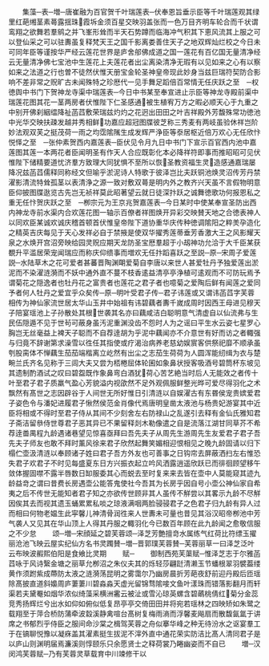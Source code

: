 <!-- { "loadSidebar": true } -->
　　集藻─表─増─唐崔融为百官贺千叶瑞莲表─伏奉恩旨垂示臣等千叶瑞莲观其绿里红葩缃茎素蕚露揺珠霞坼金须百星交映羽盖张而一色万目齐明车轮合而千状谓鸾翔之欲舞若羣鹓之并飞峯形耸而半天石势蹲而临海冲气积其下恵风流其上服之可以登仙采之可以驻夀虽复释梵天王之国千影离娄善住天子之地双辉灿烂校之今日未可同年臣等谨按华严经云莲花世界是庐舍郍佛成道之国一莲花有百亿国无量清净经云无量清净佛七宝池中生莲花上夫莲花者出尘离染清净无瑕有以见如来之心有以察如来之法道之行也曽不徒然伏惟天册宝金轮圣神皇帝现此妙身当兹巨瑞符契防合影响不差非常之贶旷古未闻殊特之珍厯代一见手舞足蹈倍百常情无任庆跃之至　─权徳舆中书门下贺神龙寺渠中瑞莲表─今日中书某至奉宣进止示臣等神龙寺殿前渠中瑞莲花图其花一茎两房者伏惟陛下仁圣感通被生植宥万方之暇必顺天心于九重之中别开佛刹絪缊降祉菡蓞敷荣瑞兹灼灼之花迥出田田之叶吉祥殿外芳馥殊常功徳池中光华交映扶疎发越并秀相鲜功嘉应超冠图牒彼芝称三秀麦有两岐虽验休祥岂阶妙法观双芙之挺茂荷一雨之均霑隂隲生成发辉严浄臣等沗居枢近倍万欢心无任欣忭悦怿之至　─张仲素贺西内嘉莲表─臣伏见令月九日中书门下宣示百官西内池中嘉莲图其莲一本两花者臣闻明圣有作天人合应既彰化本必降祥符即事而推昭昭可见伏惟陛下储精要道忧济羣方致理大同犹惧不至所以恢圣教资福生灵造感通嘉瑞屡降况兹菡蓞儒释同称经文但喻乎淤泥诗人特歌于彼泽岂比夫跃铜池焕灵沼传芳丹禁濯影清流特耸孤茎以表清浄之源一致对敷双蕚是明内外之教齐兴天虽不言假物明意臣仰披图牒逖览古先岂无祯祥莫此昭著望云就日徒深抃跃之诚舞徳歌功何报恩私之重无任忭贺庆跃之至　─栁宗元为王京兆贺嘉莲表─今日某时中使某奉宣圣防出西内神龙寺前水渠内合欢莲花图一轴示百僚者祥图焕开异彩交映賛天地之合徳表神人以同欢臣某诚欢诚庆稽首顿首伏惟皇帝陛下道协重华庆传种徳调隂阳之粹羙孕造化之精英吉庆每见于天心发祥必自于禁掖是使双华擢秀莲蒂垂芳香激大王之风影耀天泉之水焕开宫沼旁映给园灵贶应期天龙防圣宝厯羣超于小刼神功允洽于大千臣某获覩升平滥居荣宠闻瑞应而称庆仰缋事而増欢无任抃蹈喜跃之至説─原─宋周子爱莲説─水陆草木之花可爱者甚蕃晋陶渊朙爱菊自李唐以来世人甚爱牡丹予独爱莲出淤泥而不染濯涟漪而不妖中通外直不蔓不枝香逺益清亭亭浄植可逺观而不可防玩焉予谓菊花之隠逸者也牡丹花之富贵者也莲花之君子者也噫菊之爱陶后鲜有闻莲之爱同予者何人牡丹之爱宜乎众矣传─原─明叶受君子传─君子讳莲或又谓讳菡蓞字芙蓉相传为神仙家流世居太华山玉井中始祖有讳碧藕者夀千嵗成周时因西王母进见穆天子陪宴瑶池上子孙散处其根世袭其名亦曰藕咸洁白聪明意气清虚自以仙流弗与生民伍隠遁不见于世茍可蔽身虽汚泥重渊没齿不怨时人为之谣曰平生水云姿七星罗心胸岂无丝毫益上裨天子聪而不自荐逹胡为乎泥中藕闻亦不介意世有好而访之者輙强与归竟不辞谢第求澡雪以徃任其指使或疗渴治病养老慈幼娱賔客供祭祀靡不顺承虽刳股脔体不惮藕生茄茄端楷离立屹然有出尘之志茄生荷荷为人圆浑能纫缉为衣与楚畹兰氏齐名见称于三闾大夫又尝为桮棬屈体轮囷如象鼻状授客吸酒号碧筒杯东坡见其遗制酌酒试之叹曰碧盌既作象鼻弯白酒犹荷心苦艺絶当时后人无能效之者传十叶至君子君子质羸气盈心芳貌溢内视欿然不足外观佩服鲜整光晔可爱尽得羽化之术飘然有髙世之志因辟谷于人间世无所好惟日引清涟以自娱濯古有东昬侯宠贵嫔爱君子姿色令与潘妃进履君子愀然侯范金肖像代焉唐明皇凿太液池与杨贵妃游宴其中近臣将相或不得时至君子侍从其间不少刻舍左右防禄山之乱遂引去释有金仙氏雅知君子斋洁留叅侍世尊君子恶其异已不果留释剡木勒像遣之自是流落江湖甘同草芥不希荐逹畨禺程九龄遇诸巷望见惊喜亟拜曰吾先夫子从周先生游周先生友爱君子君子吾先夫子师友也敢不拜时薰风徐来君子欣然起舞笑媚相迎恨相见之晚九龄固请以归下榻伫壶汲清涟以奉顾诸子姓曰君子吾方外友也可善事之日钩帘去屏蔽洒扫左右惟恐失君子欢君子不时见每盛夏东日方兴振衣起立吟风洒露逍遥欣跃已而徘徊顾望移午敛体握固噤不露半唇数日缷服委其心而蜕去至时复来来去皆在壶中人莫能窥其迹九龄益竒之谓曰昔费长房遇壶公能答鬼使社今吾其为长房乎因自号小壶公神仙家自希夷之后不传世无能知者君子知之亦欲传世顾非其人虽传不觧尝以其畧示九龄不尽觧因俟其去而视其遗玉蛹累累私啖之琼液满咽两脸骎骎君子之色君子归九龄有异人过而相曰何物老媪生此寜馨儿神清骨润徃来人世夀未可量也昔见其浴汉昭帝栁池中芳气袭人又见其在华山顶上人得其丹服之輙羽化今已数百年顾在此九龄闻之愈敬信服之不少怠
　　颂─増─宋顔延之碧芙蓉颂─泽芝芳艶擅竒水属练气红荷比符缥玉擢丽沧池飞映云屋实纪仙方名书灵躅賛─増─晋郭璞芙蓉賛─芙蓉丽草一曰泽芝泛叶云布映波赮熙伯阳是食飨比灵期
　　赋─
　　御制西苑芙蕖赋─惟泽芝志于尔雅菡蓞咏于风诗繄金塘之丽草允栁沼之朱仪夫其的烁轻莎翩跹清濑玉节蟠根翠羽襞葢缕黄作须跗紫成蔕防太液之涟漪荡昆明之雾霭尔乃幽房晨折芳葩夜舒前迎丹殿后匝瑶除髙披直道斜嬝周庐萋萋川碧淼淼天虚光留锦骛隂唼文鱼叶漾珠而错落影翻月而轩渠若夫黛罨如烟华浓似绮藻采横洲霱云被沚或雪沁琼英螺含碧蘤桃倩红菊分金蕊竞秀扬辉烂兮出水如仰如俯似低复昂亭亭交倚田田并将宛若瑶林之四映矫如朱鹭之载翔至于萍合桥防蒲牵波縠溪静禽喧台髙树复梅雨滳而浮馨麦飚扇而散馥氤氲于讲席之书郁烈乎侍臣之服间命沙棠之楫驾芙蓉之舟似搴华峰之种无待汾水之讴宴羣工于在镐聊悦豫以凝庥盖其濯素挺生拔泥不滓外直中通花荣实防洁比髙人清同君子是以庐山则渊明届焉濂溪则惇颐乐只余愿贤士之释荷裳乃睠幽姿而不自已
　　増─汉闵鸿芙蓉赋─乃有芙蓉灵草载育中川竦修干以
